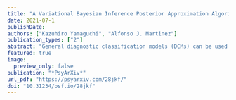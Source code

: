 ```yaml
---
title: "A Variational Bayesian Inference Posterior Approximation Algorithm for Hidden Markov Diagnostic Classification Models."
date: 2021-07-1
publishDate: 
authors: ["Kazuhiro Yamaguchi", "Alfonso J. Martinez"]
publication_types: ["2"]
abstract: "General diagnostic classification models (DCMs) can be used to capture individual students’ cognitive learning status. Moreover, DCMs for longitudinal data are appropriate to track students transition of cognitive elements. This study developed an effective Bayesian posterior approximation method called variational Bayesian (VB) inference method for hidden Markov type longitudinal general DCMs. Simulation study indicated the proposed algorithm could satisfactorily recover true parameters. Comparative study of the VB and previously developed Markov chain Monte Carlo (MCMC) methods was conducted in real data example. The result revealed that the VB method provided similar parameter estimates to the MCMC with faster estimation time."
featured: true
image:
  preview_only: false
publication: "*PsyArXiv*"
url_pdf: "https://psyarxiv.com/28jkf/"
doi: "10.31234/osf.io/28jkf"
---
```



